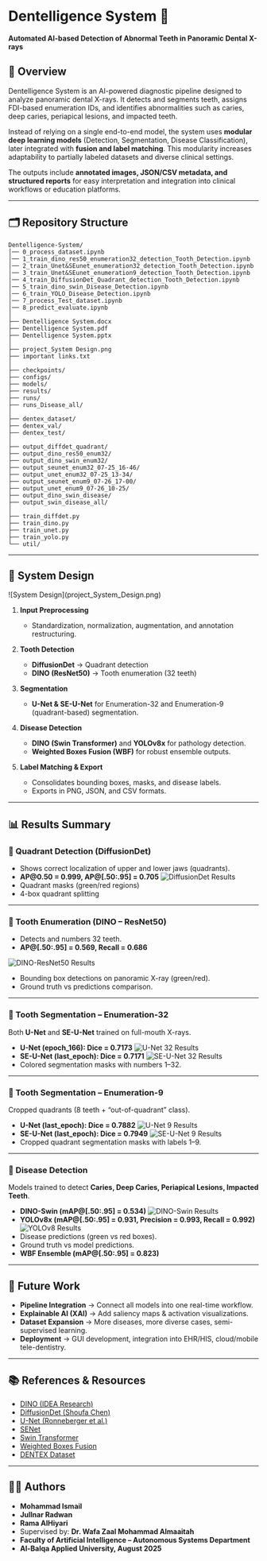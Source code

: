 # Dentelligence System 🦷

**Automated AI-based Detection of Abnormal Teeth in Panoramic Dental X-rays**

## 📖 Overview

Dentelligence System is an AI-powered diagnostic pipeline designed to analyze panoramic dental X-rays. It detects and segments teeth, assigns FDI-based enumeration IDs, and identifies abnormalities such as caries, deep caries, periapical lesions, and impacted teeth.

Instead of relying on a single end-to-end model, the system uses **modular deep learning models** (Detection, Segmentation, Disease Classification), later integrated with **fusion and label matching**. This modularity increases adaptability to partially labeled datasets and diverse clinical settings.

The outputs include **annotated images, JSON/CSV metadata, and structured reports** for easy interpretation and integration into clinical workflows or education platforms.

---

## 🗂️ Repository Structure

```
Dentelligence-System/
│── 0_process_dataset.ipynb
│── 1_train_dino_res50_enumeration32_detection_Tooth_Detection.ipynb
│── 2_train_Unet&SEunet_enumeration32_detection_Tooth_Detection.ipynb
│── 3_train_Unet&SEunet_enumeration9_detection_Tooth_Detection.ipynb
│── 4_train_DiffusionDet_Quadrant_detection_Tooth_Detection.ipynb
│── 5_train_dino_swin_Disease_Detection.ipynb
│── 6_train_YOLO_Disease_Detection.ipynb
│── 7_process_Test_dataset.ipynb
│── 8_predict_evaluate.ipynb
│
├── Dentelligence System.docx
├── Dentelligence System.pdf
├── Dentelligence System.pptx
│
├── project_System Design.png
├── important links.txt
│
├── checkpoints/
├── configs/
├── models/
├── results/
├── runs/
├── runs_Disease_all/
│
├── dentex_dataset/
├── dentex_val/
├── dentex_test/
│
├── output_diffdet_quadrant/
├── output_dino_res50_enum32/
├── output_dino_swin_enum32/
├── output_seunet_enum32_07-25_16-46/
├── output_unet_enum32_07-25_13-34/
├── output_seunet_enum9_07-26_17-00/
├── output_unet_enum9_07-26_10-25/
├── output_dino_swin_disease/
├── output_swin_disease_all/
│
├── train_diffdet.py
├── train_dino.py
├── train_unet.py
├── train_yolo.py
└── util/
```

---

## 🧠 System Design

![System Design]\(project_System_Design.png)

1. **Input Preprocessing**

   * Standardization, normalization, augmentation, and annotation restructuring.
2. **Tooth Detection**

   * **DiffusionDet** → Quadrant detection
   * **DINO (ResNet50)** → Tooth enumeration (32 teeth)
3. **Segmentation**

   * **U-Net & SE-U-Net** for Enumeration-32 and Enumeration-9 (quadrant-based) segmentation.
4. **Disease Detection**

   * **DINO (Swin Transformer)** and **YOLOv8x** for pathology detection.
   * **Weighted Boxes Fusion (WBF)** for robust ensemble outputs.
5. **Label Matching & Export**

   * Consolidates bounding boxes, masks, and disease labels.
   * Exports in PNG, JSON, and CSV formats.

---

## 📊 Results Summary

### 🔹 Quadrant Detection (DiffusionDet)

* Shows correct localization of upper and lower jaws (quadrants).
* **AP\@0.50 = 0.999, AP@\[.50:.95] = 0.705**
![DiffusionDet Results](images/DiffusionDet_Ground_Truth_vs._Predictions.png)
* Quadrant masks (green/red regions)
* 4-box quadrant splitting

---

### 🔹 Tooth Enumeration (DINO – ResNet50)

* Detects and numbers 32 teeth.
* **AP@\[.50:.95] = 0.569, Recall = 0.686**

![DINO-ResNet50 Results](images/Dino_ResNet50_Ground_Truth_vs._Predictions.png)

* Bounding box detections on panoramic X-ray (green/red).
* Ground truth vs predictions comparison.
---

### 🔹 Tooth Segmentation – Enumeration-32

Both **U-Net** and **SE-U-Net** trained on full-mouth X-rays.
* **U-Net (epoch\_166): Dice = 0.7173**
![U-Net 32 Results](images/U_Net_32_Ground_Truth_vs._Prediction.png)
* **SE-U-Net (last\_epoch): Dice = 0.7171**
![SE-U-Net 32 Results](images/SE_U_Net_32_Ground_Truth_vs._Prediction.png)
* Colored segmentation masks with numbers 1–32.


---

### 🔹 Tooth Segmentation – Enumeration-9
Cropped quadrants (8 teeth + “out-of-quadrant” class).
* **U-Net (last\_epoch): Dice = 0.7882**
![U-Net 9 Results](images/U_Net_9_Ground_Truth_vs._Prediction.png)
* **SE-U-Net (last\_epoch): Dice = 0.7949**
![SE-U-Net 9 Results](images/SE_U_Net_9_Ground_Truth_vs._Prediction.png)
* Cropped quadrant segmentation masks with labels 1–9.
---
### 🔹 Disease Detection

Models trained to detect **Caries, Deep Caries, Periapical Lesions, Impacted Teeth**.

* **DINO-Swin (mAP@\[.50:.95] = 0.534)**
![DINO-Swin Results](images/Dino_Swin_Ground_Truth_vs._Predictions.jpg)
* **YOLOv8x (mAP@\[.50:.95] = 0.931, Precision = 0.993, Recall = 0.992)**
![YOLOv8 Results](images/YOLOv8_Ground_Truth_vs._Predictions.png)
* Disease predictions (green vs red boxes).
* Ground truth vs model predictions.
* **WBF Ensemble (mAP@\[.50:.95] = 0.823)**
---

## 🚀 Future Work

* **Pipeline Integration** → Connect all models into one real-time workflow.
* **Explainable AI (XAI)** → Add saliency maps & activation visualizations.
* **Dataset Expansion** → More diseases, more diverse cases, semi-supervised learning.
* **Deployment** → GUI development, integration into EHR/HIS, cloud/mobile tele-dentistry.

---

## 📚 References & Resources

* [DINO (IDEA Research)](https://github.com/IDEA-Research/DINO/tree/main?tab=readme-ov-file)
* [DiffusionDet (Shoufa Chen)](https://github.com/ShoufaChen/DiffusionDet?tab=readme-ov-file)
* [U-Net (Ronneberger et al.)](https://github.com/milesial/Pytorch-UNet/tree/master)
* [SENet](https://github.com/hujie-frank/SENet/tree/master?tab=readme-ov-file)
* [Swin Transformer](https://github.com/microsoft/Swin-Transformer)
* [Weighted Boxes Fusion](https://github.com/ZFTurbo/Weighted-Boxes-Fusion)
* [DENTEX Dataset](https://huggingface.co/datasets/ibrahimhamamci/DENTEX/tree/main/DENTEX)

---

## 👩‍🎓 Authors

* **Mohammad Ismail**
* **Jullnar Radwan**
* **Rama AlHiyari**
* Supervised by: **Dr. Wafa Zaal Mohammad Almaaitah**
* **Faculty of Artificial Intelligence – Autonomous Systems Department**
* **Al-Balqa Applied University, August 2025**
